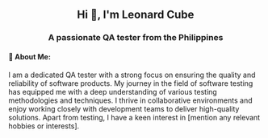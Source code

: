 <h2 align="center">Hi 👋, I'm Leonard Cube
<h3 align="center">A passionate QA tester from the Philippines</h3>
</h2>
<h4>💫 About Me:</h4>
<p>
I am a dedicated QA tester with a strong focus on ensuring the quality and reliability of software products. My journey in the field of software testing has equipped me with a deep understanding of various testing methodologies and techniques. I thrive in collaborative environments and enjoy working closely with development teams to deliver high-quality solutions. Apart from testing, I have a keen interest in [mention any relevant hobbies or interests].
</p>
